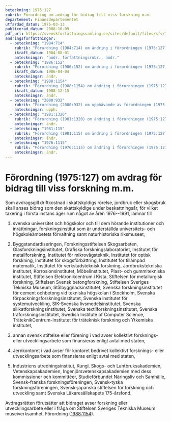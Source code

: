 ```yaml
---
beteckning: 1975:127
rubrik: Förordning om avdrag för bidrag till viss forskning m.m.
departement: Finansdepartementet
utfardad_datum: 1975-03-13
publicerad_datum: 2008-10-09
pdf_url: https://svenskforfattningssamling.se/sites/default/files/sfs/1975-03/SFS1975-127.pdf
andringsforfattningar:
  - beteckning: "1984:714"
    rubrik: "Förordning (1984:714) om ändring i förordningen (1975:127) om avdrag vid inkomsttaxeringen för bidrag till viss forskning eller visst utvecklingsarbete"
    ikraft_datum: 1984-08-01
    anteckningar: "ändr. författningsrubr., ändr."
  - beteckning: "1986:152"
    rubrik: "Förordning (1986:152) om ändring i förordningen (1975:127) om avdrag för bidrag till viss forskning m.m."
    ikraft_datum: 1986-04-04
    anteckningar: ändr.
  - beteckning: "1988:1154"
    rubrik: "Förordning (1988:1154) om ändring i förordningen (1975:127) om avdrag för bidrag till viss forskning m.m."
    ikraft_datum: 1988-12-15
    anteckningar: ändr.
  - beteckning: "2000:932"
    rubrik: "Förordning (2000:932) om upphävande av förordningen (1975:127) om avdrag för bidrag till viss forskning m.m."
    anteckningar: upph.
  - beteckning: "1981:1320"
    rubrik: "Förordning (1981:1320) om ändring i förordningen (1975:127) om avdrag vid inkomsttaxeringen för bidrag till viss forskning eller visst utvecklingsarbete"
    anteckningar: ändr.
  - beteckning: "1981:115"
    rubrik: "Förordning (1981:115) om ändring i förordningen (1975:127) om avdrag vid inkomsttaxeringen för bidrag till viss forskning eller visst utvecklingsarbete"
    anteckningar: ändr.
  - beteckning: "1976:1115"
    rubrik: "Förordning (1976:1115) om ändring i förordningen (1975:127) om avdrag vid inkomsttaxeringen för bidrag till viss forskning eller visst utvecklingsarbete"
    anteckningar: ändr.
---
```


# Förordning (1975:127) om avdrag för bidrag till viss forskning m.m.

Som avdragsgill driftkostnad i skattskyldigs rörelse, jordbruk eller skogsbruk skall anses bidrag som den skattskyldige under beskattningsår, för vilket taxering i första instans äger rum något av åren 1976--1991, lämnar till

1. svenska universitet och högskolor och till dem hörande institutioner och inrättningar, forskningsinstitut som är underställda universitets- och högskoleämbetets förvaltning samt naturhistoriska riksmuseet,

2. Byggstandardiseringen, Forskningsstiftelsen Skogsarbeten, Glasforskningsinstitutet, Grafiska forskningslaboratoriet, Institutet för metallforskning, Institutet för mikrovågsteknik, Institutet för optisk forskning, Institutet för skogsförbättring, Institutet för tillämpad matematik, Institutet för verkstadsteknisk forskning, Jordbrukstekniska institutet, Korrosionsinstitutet, Möbelinstitutet, Plast- och gummitekniska institutet, Stiftelsen Elektronikcentrum i Kista, Stiftelsen för metallurgisk forskning, Stiftelsen Svensk betongforskning, Stiftelsen Sveriges Tekniska Museum, Stålbyggnadsinstitutet, Svenska forskningsinstitutet för cement ochbetong vid tekniska högskolan i Stockholm, Svenska förpackningsforskningsinstitutet, Svenska institutet för systemutveckling, SIK-Svenska livsmedelsinstitutet, Svenska silikatforskningsinstitutet, Svenska textilforskningsinstitutet, Svenska träforskningsinstitutet, Swedish Institute of Computer Science, TräteknikCentrum-Institutet för träteknisk forskning och Ytkemiska institutet,

3. annan svensk stiftelse eller förening i vad avser kollektivt forsknings- eller utvecklingsarbete som finansieras enligt avtal med staten,

4. Jernkontoret i vad avser för kontoret bedrivet kollektivt forsknings- eller utvecklingsarbete som finansieras enligt avtal med staten,

5. Industriens utredningsinstitut, Kungl. Skogs- och Lantbruksakademien, Vetenskapsakademien, Ingenjörsvetenskapsakademien med dess kommissioner och kommittéer, Studieförbundet Näringsliv och Samhälle, Svensk-franska forskningsföreningen, Svensk-tyska forskningsföreningen, Svensk-japanska stiftelsen för forskning och utveckling samt Svenska Läkaresällskapets 175-årsfond.

Avdragsrätten förutsätter att bidraget avser forskning eller utvecklingsarbete eller i fråga om Stiftelsen Sveriges Tekniska Museum museiverksamhet. Förordning ([1988:1154](https://selex.se/eli/sfs/1988/1154)).